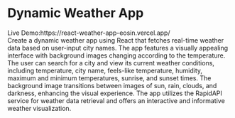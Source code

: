 <h1>Dynamic Weather App </h1>
<span>Live Demo:https://react-weather-app-eosin.vercel.app/</span><br/>
Create a dynamic weather app using React that fetches real-time weather data based on user-input city names. The app features a visually appealing interface with background images changing according to the temperature. The user can search for a city and view its current weather conditions, including temperature, city name, feels-like temperature, humidity, maximum and minimum temperatures, sunrise, and sunset times. The background image transitions between images of sun, rain, clouds, and darkness, enhancing the visual experience. The app utilizes the RapidAPI service for weather data retrieval and offers an interactive and informative weather visualization.
